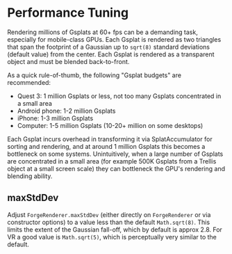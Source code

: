# Performance Tuning

Rendering millions of Gsplats at 60+ fps can be a demanding task, especially for mobile-class GPUs. Each Gsplat is rendered as two triangles that span the footprint of a Gaussian up to `sqrt(8)` standard deviations (default value) from the center. Each Gsplat is rendered as a transparent object and must be blended back-to-front.

As a quick rule-of-thumb, the following "Gsplat budgets" are recommended:

- Quest 3: 1 million Gsplats or less, not too many Gsplats concentrated in a small area
- Android phone: 1-2 million Gsplats
- iPhone: 1-3 million Gsplats
- Computer: 1-5 million Gsplats (10-20+ million on some desktops)

Each Gsplat incurs overhead in transforming it via SplatAccumulator for sorting and rendering, and at around 1 million Gsplats this becomes a bottleneck on some systems. Unintuitively, when a large number of Gsplats are concentrated in a small area (for example 500K Gsplats from a Trellis object at a small screen scale) they can bottleneck the GPU's rendering and blending ability. 

## maxStdDev

Adjust `ForgeRenderer.maxStdDev` (either directly on `ForgeRenderer` or via constructor options) to a value less than the default `Math.sqrt(8)`. This limits the extent of the Gaussian fall-off, which by default is approx 2.8. For VR a good value is `Math.sqrt(5)`, which is perceptually very similar to the default.